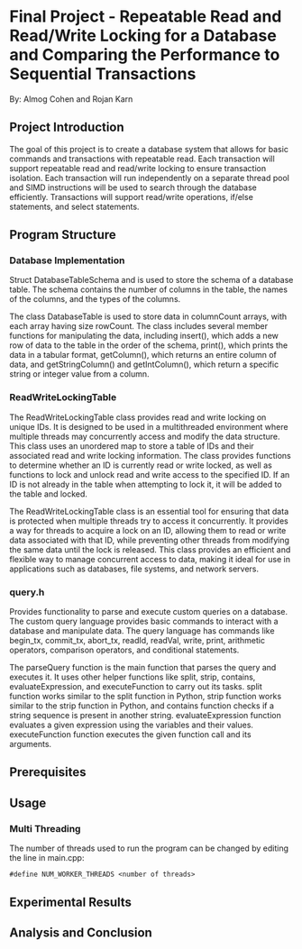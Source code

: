 # Final Project - Repeatable Read and Read/Write Locking for a Database and Comparing the Performance to Sequential Transactions
By: Almog Cohen and Rojan Karn

## Project Introduction
The goal of this project is to create a database system that allows for basic commands and transactions with repeatable read. Each transaction will support repeatable read and read/write locking to ensure transaction isolation. Each transaction will run independently on a separate thread pool and SIMD instructions will be used to search through the database efficiently. Transactions will support read/write operations, if/else statements, and select statements.


## Program Structure
### Database Implementation

Struct DatabaseTableSchema and is used to store the schema of a database table. The schema contains the number of columns in the table, the names of the columns, and the types of the columns.

The class DatabaseTable is used to store data in columnCount arrays, with each array having size rowCount. The class includes several member functions for manipulating the data, including insert(), which adds a new row of data to the table in the order of the schema, print(), which prints the data in a tabular format, getColumn(), which returns an entire column of data, and getStringColumn() and getIntColumn(), which return a specific string or integer value from a column.

### ReadWriteLockingTable

The ReadWriteLockingTable class provides read and write locking on unique IDs. It is designed to be used in a multithreaded environment where multiple threads may concurrently access and modify the data structure. This class uses an unordered map to store a table of IDs and their associated read and write locking information. The class provides functions to determine whether an ID is currently read or write locked, as well as functions to lock and unlock read and write access to the specified ID. If an ID is not already in the table when attempting to lock it, it will be added to the table and locked.

The ReadWriteLockingTable class is an essential tool for ensuring that data is protected when multiple threads try to access it concurrently. It provides a way for threads to acquire a lock on an ID, allowing them to read or write data associated with that ID, while preventing other threads from modifying the same data until the lock is released. This class provides an efficient and flexible way to manage concurrent access to data, making it ideal for use in applications such as databases, file systems, and network servers.

### query.h

Provides functionality to parse and execute custom queries on a database. The custom query language provides basic commands to interact with a database and manipulate data. The query language has commands like begin_tx, commit_tx, abort_tx, readId, readVal, write, print, arithmetic operators, comparison operators, and conditional statements.

The parseQuery function is the main function that parses the query and executes it. It uses other helper functions like split, strip, contains, evaluateExpression, and executeFunction to carry out its tasks. split function works similar to the split function in Python, strip function works similar to the strip function in Python, and contains function checks if a string sequence is present in another string. evaluateExpression function evaluates a given expression using the variables and their values. executeFunction function executes the given function call and its arguments.


## Prerequisites


## Usage
### Multi Threading
The number of threads used to run the program can be changed by editing the line in main.cpp:
```
#define NUM_WORKER_THREADS <number of threads>
```


## Experimental Results



## Analysis and Conclusion

